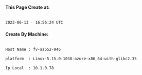 
   
#### This Page Create at:

```bash

2023-06-13 - 16:56:24 UTC

```

#### Create By Machine:

```bash

Host Name : fv-az552-946

platform  : Linux-5.15.0-1038-azure-x86_64-with-glibc2.35

Ip Local  : 10.1.0.78

```


